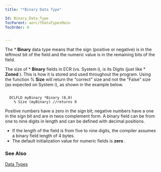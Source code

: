 ```yaml
---
title: "*Binary Data Type"

Id: Binary_Data_Type
TocParent: aerLrfDataTypesMain
TocOrder: 0


---
```


The * **Binary** data type means that the sign (positive or negative) is in the leftmost bit of the field and the numeric value is in the remaining bits of the field. 

The size of * **Binary** fields in ECR (vs. System i), is its Digits (just like * **Zoned** ). This is how it is stored and used throughout the program. Using the function % **Size** will return the "correct" size and not the "False" size (as expected on System i), as shown in the example below. 

```

  DCLFLD myBinary *Binary (8,0)
    % Size (myBinary) //returns 8  
```

Positive numbers have a zero in the sign bit; negative numbers have a one in the sign bit and are in twos complement form. A binary field can be from one to nine digits in length and can be defined with decimal positions. 

- If the length of the field is from five to nine digits, the compiler assumes a binary field length of 4 bytes.
- The default initialization value for numeric fields is **zero** .

### See Also
[Data Types](ecrLrfDataTypesMain.html) 
